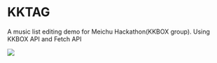 # KKTAG
A music list editing demo for Meichu Hackathon(KKBOX group). Using KKBOX API and Fetch API

<img src="https://imgur.com/a/VCw07dN" />
